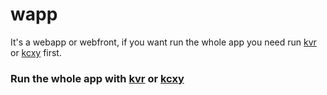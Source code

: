 # wapp

It's a webapp or webfront, if you want run the whole app you need run [kvr](https://github.com/mcux/kvr) or [kcxy](https://github.com/mcux/kcxy) first.

### Run the whole app with [kvr](https://github.com/mcux/kvr/blob/master/README.md) or [kcxy](https://github.com/mcux/kcxy/blob/master/README.md)
